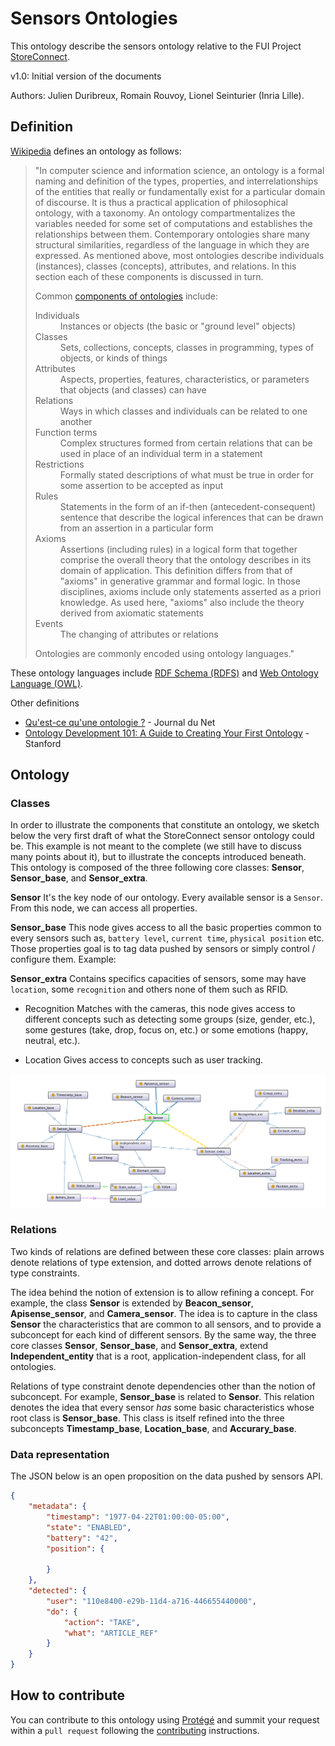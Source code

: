 # Sensors Ontologies

This ontology describe the sensors ontology relative to the FUI Project [StoreConnect](https://github.com/StoreConnect).

v1.0: Initial version of the documents

Authors: Julien Duribreux, Romain Rouvoy, Lionel Seinturier (Inria Lille).

## Definition
[Wikipedia](https://fr.wikipedia.org/wiki/Ontologie_(informatique)) defines an ontology as follows:
> "In computer science and information science, an ontology is a formal naming and definition of the types, properties, and interrelationships of the entities that really or fundamentally exist for a particular domain of discourse. It is thus a practical application of philosophical ontology, with a taxonomy.
> An ontology compartmentalizes the variables needed for some set of computations and establishes the relationships between them.
> Contemporary ontologies share many structural similarities, regardless of the language in which they are expressed. As mentioned above, most ontologies describe individuals (instances), classes (concepts), attributes, and relations. In this section each of these components is discussed in turn.
>
> Common [components of ontologies](https://en.wikipedia.org/wiki/Ontology_components) include:
> <dl>
> <dt>Individuals</dt>
> <dd>Instances or objects (the basic or "ground level" objects)</dd>
> <dt>Classes</dt>
> <dd>Sets, collections, concepts, classes in programming, types of objects, or kinds of things</dd>
> <dt>Attributes</dt>
> <dd>Aspects, properties, features, characteristics, or parameters that objects (and classes) can have</dd>
> <dt>Relations</dt>
> <dd>Ways in which classes and individuals can be related to one another</dd>
> <dt>Function terms</dt>
> <dd>Complex structures formed from certain relations that can be used in place of an individual term in a statement</dd>
> <dt>Restrictions</dt>
> <dd>Formally stated descriptions of what must be true in order for some assertion to be accepted as input</dd>
> <dt>Rules</dt>
> <dd>Statements in the form of an if-then (antecedent-consequent) sentence that describe the logical inferences that can be drawn from an assertion in a particular form</dd>
> <dt>Axioms</dt>
> <dd>Assertions (including rules) in a logical form that together comprise the overall theory that the ontology describes in its domain of application. This definition differs from that of "axioms" in generative grammar and formal logic. In those disciplines, axioms include only statements asserted as a priori knowledge. As used here, "axioms" also include the theory derived from axiomatic statements</dd>
> <dt>Events</dt>
> <dd>The changing of attributes or relations</dd>
> </dl>
> Ontologies are commonly encoded using ontology languages."

These ontology languages include [RDF Schema (RDFS)](https://en.wikipedia.org/wiki/RDF_Schema) and [Web Ontology Language (OWL)](https://en.wikipedia.org/wiki/Web_Ontology_Language).

Other definitions
- [Qu'est-ce qu'une ontologie ?](http://www.journaldunet.com/developpeur/tutoriel/theo/070403-ontologie.shtml) - Journal du Net
- [Ontology Development 101: A Guide to Creating Your First Ontology](http://protege.stanford.edu/publications/ontology_development/ontology101.pdf) - Stanford

## Ontology

### Classes

In order to illustrate the components that constitute an ontology, we sketch below the very first draft of what the StoreConnect sensor ontology could be. This example is not meant to the complete (we still have to discuss many points about it), but to illustrate the concepts introduced beneath. This ontology is composed of the three following core classes: __Sensor__, __Sensor_base__, and __Sensor_extra__.

__Sensor__
It's the key node of our ontology. Every available sensor is a `Sensor`. From this node, we can access all properties.</dd>

__Sensor_base__
This node gives access to all the basic properties common to every sensors such as, `battery level`, `current time`, `physical position` etc. Those properties goal is to tag data pushed by sensors or simply control / configure them. Example:

__Sensor_extra__
Contains specifics capacities of sensors, some may have `location`, some `recognition` and others none of them such as RFID.

- Recognition
Matches with the cameras, this node gives access to different concepts such as detecting some groups (size, gender, etc.), some gestures (take, drop, focus on, etc.) or some emotions (happy, neutral, etc.).

- Location
Gives access to concepts such as user tracking.

![Ontology](images/ontology.png)

### Relations

Two kinds of relations are defined between these core classes: plain arrows denote relations of type extension, and dotted arrows denote relations of type constraints.

The idea behind the notion of extension is to allow refining a concept. For example, the class __Sensor__ is extended by __Beacon_sensor__, __Apisense_sensor__, and __Camera_sensor__. The idea is to capture in the class __Sensor__ the characteristics that are common to all sensors, and to provide a subconcept for each kind of different sensors. By the same way, the three core classes __Sensor__, __Sensor_base__, and __Sensor_extra__, extend __Independent_entity__ that is a root, application-independent class, for all ontologies.

Relations of type constraint denote dependencies other than the notion of subconcept. For example, __Sensor_base__ is related to __Sensor__. This relation denotes the idea that every sensor _has_ some basic characteristics whose root class is __Sensor_base__. This class is itself refined into the three subconcepts __Timestamp_base__, __Location_base__, and __Accurary_base__.

### Data representation

The JSON below is an open proposition on the data pushed by sensors API.

```json
{
	"metadata": {
		"timestamp": "1977-04-22T01:00:00-05:00",
		"state": "ENABLED",
		"battery": "42",
		"position": {
			
		}
	},
	"detected": {
		"user": "110e8400-e29b-11d4-a716-446655440000",
		"do": {
			"action": "TAKE",
			"what": "ARTICLE_REF"
		}
	}
}
```

## How to contribute

You can contribute to this ontology using [Protégé](http://protege.stanford.edu/) and summit your request within a `pull request` 
following the [contributing](CONTRIBUTING.md) instructions. 

